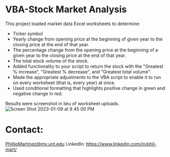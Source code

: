 # VBA-Stock Market Analysis

This project loaded market data Excel worksheets to determine:

* Ticker symbol
* Yearly change from opening price at the beginning of given year to the closing price at the end of that year.
* The percentage change from the opening price at the beginning of a given year to the closing price at the end of that year.
* The total stock volume of the stock.
* Added functionality to your script to return the stock with the "Greatest % increase", "Greatest % decrease", and "Greatest total volume". 
* Made the appropriate adjustments to the VBA script to enable it to run on every worksheet (that is, every year) at once.
* Used conditional formatting that highlights positive change in green and negative change in red.

Results were screenshot in lieu of worksheet uploads.
![Screen Shot 2023-01-09 at 9 45 00 PM](https://github.com/Phil-Mart/VBA-stock-market-analysis/assets/120279988/7d95df83-03e9-4b5b-ba3b-82230b05facd)

# Contact:
PhillipMartinez@my.unt.edu
LinkedIn: https://www.linkedin.com/in/phil-mart/
